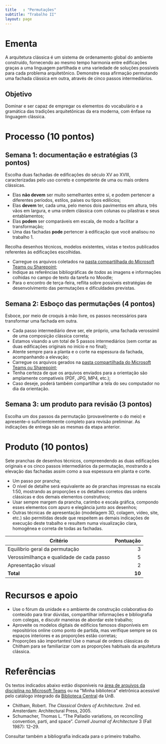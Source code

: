 ```yaml
---
title   : "Permutações"
subtitle: "Trabalho II"
layout: page
---
```


# Ementa #

A arquitetura clássica é um sistema de ordenamento global do ambiente
construído, fornecendo ao mesmo tempo harmonia entre edificações graças
a uma linguagem partilhada e uma variedade de soluções possíveis para
cada problema arquitetônico. Demonstre essa afirmação permutando uma
fachada clássica em outra, através de cinco passos intermediários.

## Objetivo ##

Dominar e ser capaz de empregar os elementos do vocabulário e a
gramática das tradições arquitetônicas da era moderna, com ênfase na
linguagem clássica.

# Processo (10 pontos) #

## Semana 1: documentação e estratégias (3 pontos) ##

Escolha duas fachadas de edificações do século XV ao XVIII,
caracterizadas pelo uso correto e competente de uma ou mais ordens
clássicas.

- Elas **não devem** ser muito semelhantes entre si, e podem pertencer a
  diferentes períodos, estilos, países ou tipos edilícios;
- Elas **devem** ter, cada uma, pelo menos dois pavimentos em altura,
  três vãos em largura, e uma ordem clássica com colunas ou pilastras e
  seus entablamentos;
- Elas **podem** ser comparáveis em escala, de modo a facilitar a
  transformação;
- Uma das fachadas **pode** pertencer à edificação que
  você analisou no trabalho 1.

Recolha desenhos técnicos, modelos existentes, vistas e textos
publicados referentes às edificações escolhidas.

- Carregue os arquivos coletados na [pasta compartilhada do Microsoft
  Teams ou Sharepoint](https://unbbr.sharepoint.com/:f:/s/TAU0006/ElqNcO-3cTVFkFR9a2a8y3QBweGi_OThY0j9cB_awcaA-w?e=lc8XYY);
- Indique as referências bibliográficas de *todas* as imagens e
  informações colhidas no campo de texto da tarefa no Moodle;
- Para o encontro de terça-feira, reflita sobre possíveis estratégias
  de desenvolvimento das permutações e dificuldades previstas.

## Semana 2: Esboço das permutações (4 pontos) ##

Esboce, por meio de croquis à mão livre, os passos necessários para
transformar uma fachada em outra.

- Cada passo intermediário deve ser, ele próprio, uma fachada verossímil
  de uma composição clássica correta;
- Estamos visando a um total de 5 passos intermediários (sem contar as
  duas edificações originais no início e no final);
- Atente sempre para a planta e o corte na espessura da fachada,
  acompanhando a elevação;
- Carregue os arquivos gerados na [pasta compartilhada do Microsoft
  Teams ou Sharepoint](https://unbbr.sharepoint.com/:f:/s/TAU0006/ElqNcO-3cTVFkFR9a2a8y3QBweGi_OThY0j9cB_awcaA-w?e=lc8XYY);
- Tenha certeza de que os arquivos enviados para a orientação são
  amplamente compatíveis (PDF, JPG, MP4, etc.);
- Caso deseje, poderá também compartilhar a tela do seu computador no
  dia da orientação.

## Semana 3: um produto para revisão (3 pontos) ##

Escolha um dos passos da permutação (provavelmente o do meio) e
apresente-o suficientemente completo para revisão preliminar. As
indicações de entrega são as mesmas da etapa anterior.

# Produto (10 pontos) #

Sete pranchas de desenhos técnicos, compreendendo as duas edificações
originais e os cinco passos intermediários da permutação, mostrando a
elevação das fachadas assim como a sua espessura em planta e corte.

- Um passo por prancha;
- O nível de detalhe será equivalente ao de pranchas impressas na escala
  1:50, mostrando as proporções e os detalhes corretos das ordens
  clássicas e dos demais elementos construtivos;
- Usar sempre margem da prancha, carimbo e escala gráfica, compondo
  esses elementos com apuro e elegância junto aos desenhos;
- Outras técnicas de apresentação (modelagem 3D, colagem, vídeo, site,
  etc.) são permitidas desde que respeitem as demais indicações de
  execução deste trabalho e resultem numa visualização clara, homogênea
  e correta de todas as fachadas.

| Critério                                  | Pontuação |
|-------------------------------------------|----------:|
| Equilíbrio geral da permutação            |         3 |
| Verossimilhança e qualidade de cada passo |         5 |
| Apresentação visual                       |         2 |
| **Total**                                 |    **10** |

# Recursos e apoio #

- Use o fórum da unidade e o ambiente de construção colaborativa do
  conteúdo para tirar dúvidas, compartilhar informações e bibliografia
  com colegas, e discutir maneiras de abordar este trabalho;
- Aproveite os modelos digitais de edifícios famosos disponíveis em
  repositórios online como ponto de partida, mas verifique sempre se os
  espaços interiores e as proporções estão corretas;
- Proporções são importantes! Use o manual de
  ordens clássicas do Chitham para se familiarizar com as proporções
  habituais da arquitetura clássica.

# Referências #

Os textos indicados abaixo estão disponíveis na [área de arquivos da
disciplina no Microsoft
Teams](https://teams.microsoft.com/_#/school/files/Geral?threadId=19%3A4a57708d384d465096a27eeeb24cbf44%40thread.tacv2&ctx=channel&context=Trabalho%25202&rootfolder=%252Fsites%252FTAU0006%252FMaterial%2520de%2520Aula%252FTrabalho%25202)
ou na "Minha biblioteca" eletrônica acessível pelo catálogo integrado da
[Biblioteca Central](http://www.bce.unb.br) da UnB.

- Chitham, Robert. *The Classical Orders of Architecture.* 2nd ed.
  Amsterdam: Architectural Press, 2005.
- Schumacher, Thomas L. “The Palladio variations, on reconciling
  convention, parti, and space”. *Cornell Journal of Architecture* 3
  (Fall 1987): 12–29.

Consultar também a bibliografia indicada para o primeiro trabalho.

